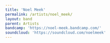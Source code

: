 ```yaml
---
title: 'Noel Meek'
permalink: /artists/noel_meek/
layout: band
parent: Artists
bandcamp: 'https://noel-meek.bandcamp.com/'
soundcloud: 'https://soundcloud.com/noelmeek'
---
```

